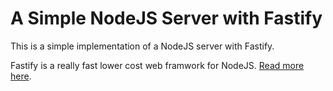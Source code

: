 # A Simple NodeJS Server with Fastify

This is a simple implementation of a NodeJS server with Fastify.

Fastify is a really fast lower cost web framwork for NodeJS. [Read more here](https://www.fastify.io/).
